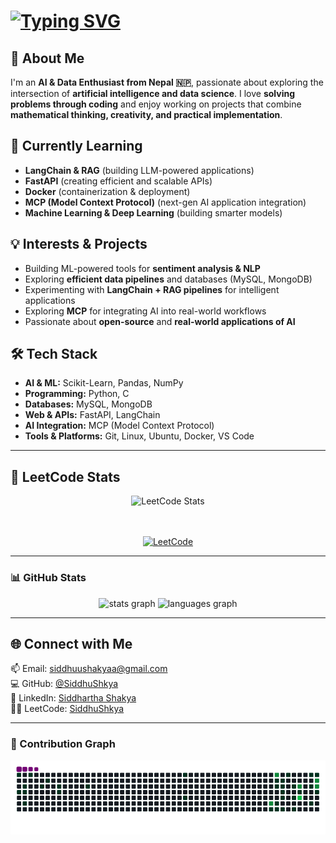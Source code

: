 # [![Typing SVG](https://readme-typing-svg.herokuapp.com?font=Fira+Code&pause=1000&width=800&color=FFFFFF&lines=👋+Hi%2C+I'm+Siddhartha+Shakya)](https://git.io/typing-svg)

## 🚀 About Me  
I'm an **AI & Data Enthusiast from Nepal 🇳🇵**, passionate about exploring the intersection of **artificial intelligence and data science**. I love **solving problems through coding** and enjoy working on projects that combine **mathematical thinking, creativity, and practical implementation**.  

## 🌱 Currently Learning  
- **LangChain & RAG** (building LLM-powered applications)  
- **FastAPI** (creating efficient and scalable APIs)  
- **Docker** (containerization & deployment)  
- **MCP (Model Context Protocol)** (next-gen AI application integration)  
- **Machine Learning & Deep Learning** (building smarter models)  

## 💡 Interests & Projects  
- Building ML-powered tools for **sentiment analysis & NLP**  
- Exploring **efficient data pipelines** and databases (MySQL, MongoDB)  
- Experimenting with **LangChain + RAG pipelines** for intelligent applications  
- Exploring **MCP** for integrating AI into real-world workflows  
- Passionate about **open-source** and **real-world applications of AI**  

## 🛠 Tech Stack  
- **AI & ML:** Scikit-Learn, Pandas, NumPy  
- **Programming:** Python, C  
- **Databases:** MySQL, MongoDB  
- **Web & APIs:** FastAPI, LangChain  
- **AI Integration:** MCP (Model Context Protocol)  
- **Tools & Platforms:** Git, Linux, Ubuntu, Docker, VS Code  

---

## 🧩 LeetCode Stats  
<div align="center">

  <!-- Dynamic stats card -->
  <img src="https://leetcard.jacoblin.cool/S_Shakya?theme=dark&font=Baloo%20Chettan%202&ext=contest" alt="LeetCode Stats" />

  <!-- Fallback badge linking to profile -->
  <br/><br/>
  [![LeetCode](https://img.shields.io/badge/LeetCode-S_Shakya-orange?logo=leetcode&style=for-the-badge)](https://leetcode.com/S_Shakya)

</div>

---

### 📊 GitHub Stats  
<div align="center">
  <img src="https://github-readme-stats.vercel.app/api?username=SiddhuShkya&show_icons=true&include_all_commits=true&count_private=true&theme=github_dark&hide_border=true" height="150" alt="stats graph" />
  <img src="https://github-readme-stats.vercel.app/api/top-langs?username=SiddhuShkya&layout=compact&langs_count=6&theme=github_dark&hide_border=true" height="150" alt="languages graph" />
</div>

---

## 🌐 Connect with Me  
📫 Email: [siddhuushakyaa@gmail.com](mailto:siddhuushakyaa@gmail.com)  
💻 GitHub: [@SiddhuShkya](https://github.com/SiddhuShkya)  
🔗 LinkedIn: [Siddhartha Shakya](https://www.linkedin.com/in/siddhartha-shakya-5665a0236/)  
🧑‍💻 LeetCode: [SiddhuShkya](https://leetcode.com/SiddhuShkya)  

---

### 🐍 Contribution Graph  
<picture>
  <source media="(prefers-color-scheme: dark)" srcset="https://raw.githubusercontent.com/SiddhuShkya/SiddhuShkya/output/snake.svg?palette=github-dark" />
  <source media="(prefers-color-scheme: light)" srcset="https://raw.githubusercontent.com/SiddhuShkya/SiddhuShkya/output/snake.svg?palette=github-light" />
  <img src="https://raw.githubusercontent.com/SiddhuShkya/SiddhuShkya/output/snake.gif" alt="Snake animation showing contributions from 2023–2025" />
</picture>
